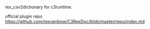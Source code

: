 rex_csv2dictionary for c3runtime.

official plugin repo
https://github.com/rexrainbow/C3RexDoc/blob/master/repo/index.md
